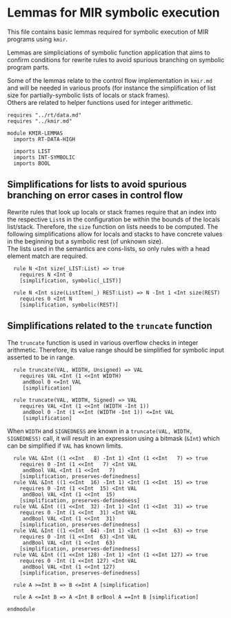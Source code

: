 # Lemmas for MIR symbolic execution

This file contains basic lemmas required for symbolic execution of MIR programs using `kmir`.

Lemmas are simpliciations of symbolic function application that aims to confirm conditions for rewrite rules to avoid spurious branching on symbolic program parts.

Some of the lemmas relate to the control flow implementation in `kmir.md` and will be needed in various proofs (for instance the simplification of list size for partially-symbolic lists of locals or stack frames).  
Others are related to helper functions used for integer arithmetic.

```k
requires "../rt/data.md"
requires "../kmir.md"

module KMIR-LEMMAS
  imports RT-DATA-HIGH

  imports LIST
  imports INT-SYMBOLIC
  imports BOOL
```
## Simplifications for lists to avoid spurious branching on error cases in control flow

Rewrite rules that look up locals or stack frames require that an index into the respective `List`s in the configuration be within the bounds of the locals list/stack. Therefore, the `size` function on lists needs to be computed. The following simplifications allow for locals and stacks to have concrete values in the beginning but a symbolic rest (of unknown size).  
The lists used in the semantics are cons-lists, so only rules with a head element match are required.

```k
  rule N <Int size(_LIST:List) => true
    requires N <Int 0
    [simplification, symbolic(_LIST)]

  rule N <Int size(ListItem(_) REST:List) => N -Int 1 <Int size(REST)
    requires 0 <Int N
    [simplification, symbolic(REST)]
```

## Simplifications related to the `truncate` function

The `truncate` function is used in various overflow checks in integer arithmetic.
Therefore, its value range should be simplified for symbolic input asserted to be in range.

```k
  rule truncate(VAL, WIDTH, Unsigned) => VAL
    requires VAL <Int (1 <<Int WIDTH)
     andBool 0 <=Int VAL
     [simplification]

  rule truncate(VAL, WIDTH, Signed) => VAL
    requires VAL <Int (1 <<Int (WIDTH -Int 1))
     andBool 0 -Int (1 <<Int (WIDTH -Int 1)) <=Int VAL
     [simplification]
```
When `WIDTH` and `SIGNEDNESS` are known in a `truncate(VAL, WIDTH, SIGNEDNESS)` call, it will result in an expression using a bitmask (`&Int`) which can be simplified if `VAL` has known limits.

```k
  rule VAL &Int ((1 <<Int   8) -Int 1) <Int (1 <<Int   7) => true
    requires 0 -Int (1 <<Int   7) <Int VAL
     andBool VAL <Int (1 <<Int   7)
    [simplification, preserves-definedness]
  rule VAL &Int ((1 <<Int  16) -Int 1) <Int (1 <<Int  15) => true
    requires 0 -Int (1 <<Int  15) <Int VAL
     andBool VAL <Int (1 <<Int  15)
    [simplification, preserves-definedness]
  rule VAL &Int ((1 <<Int  32) -Int 1) <Int (1 <<Int  31) => true
    requires 0 -Int (1 <<Int  31) <Int VAL
     andBool VAL <Int (1 <<Int  31)
    [simplification, preserves-definedness]
  rule VAL &Int ((1 <<Int  64) -Int 1) <Int (1 <<Int  63) => true
    requires 0 -Int (1 <<Int  63) <Int VAL
     andBool VAL <Int (1 <<Int  63)
    [simplification, preserves-definedness]
  rule VAL &Int ((1 <<Int 128) -Int 1) <Int (1 <<Int 127) => true
    requires 0 -Int (1 <<Int 127) <Int VAL
     andBool VAL <Int (1 <<Int 127)
    [simplification, preserves-definedness]

  rule A >=Int B => B <=Int A [simplification]

  rule A <=Int B => A <Int B orBool A ==Int B [simplification]
```

```k
endmodule
```
